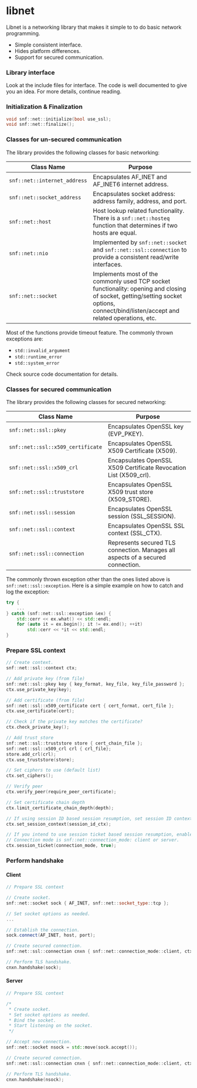 # libnet

Libnet is a networking library that makes it simple to to do basic network programming.
- Simple consistent interface.
- Hides platform differences.
- Support for secured communication.

### Library interface

Look at the include files for interface. The code is well documented to give you an idea. For more details, continue reading.

### Initialization & Finalization

```C++
void snf::net::initialize(bool use_ssl);
void snf::net::finalize();
```

### Classes for un-secured communication

The library provides the following classes for basic networking:

Class Name | Purpose
---------- | -------
`snf::net::internet_address` | Encapsulates AF_INET and AF_INET6 internet address.
`snf::net::socket_address`   | Encapsulates socket address: address family, address, and port.
`snf::net::host`             | Host lookup related functionality. There is a `snf::net::hosteq` function that determines if two hosts are equal.
`snf::net::nio`              | Implemented by `snf::net::socket` and `snf::net::ssl::connection` to provide a consistent read/write interfaces.
`snf::net::socket`           | Implements most of the commonly used TCP socket functionality: opening and closing of socket, getting/setting socket options, connect/bind/listen/accept and related operations, etc.

Most of the functions provide timeout feature. The commonly thrown exceptions are:
- `std::invalid_argument`
- `std::runtime_error`
- `std::system_error`

Check source code documentation for details.

### Classes for secured communication

The library provides the following classes for secured networking:

Class Name | Purpose
---------- | -------
`snf::net::ssl::pkey` | Encapsulates OpenSSL key (EVP_PKEY).
`snf::net::ssl::x509_certificate` | Encapsulates OpenSSL X509 Certificate (X509).
`snf::net::ssl::x509_crl` | Encapsulates OpenSSL X509 Certificate Revocation List (X509_crl).
`snf::net::ssl::truststore` | Encapsulates OpenSSL X509 trust store (X509_STORE).
`snf::net::ssl::session` | Encapsulates OpenSSL session (SSL_SESSION).
`snf::net::ssl::context` | Encapsulates OpenSSL SSL context (SSL_CTX).
`snf::net::ssl::connection` | Represents secured TLS connection. Manages all aspects of a secured connection.

The commonly thrown exception other than the ones listed above is `snf::net::ssl::exception`. Here is a simple example on how to catch and log the exception:

```C++
try {
    ...
} catch (snf::net::ssl::exception &ex) {
    std::cerr << ex.what() << std::endl;
    for (auto it = ex.begin(); it != ex.end(); ++it)
        std::cerr << *it << std::endl;
}
```

### Prepare SSL context

```C++
// Create context.
snf::net::ssl::context ctx;

// Add private key (from file)
snf::net::ssl::pkey key { key_format, key_file, key_file_password };
ctx.use_private_key(key);

// Add certificate (from file)
snf::net::ssl::x509_certificate cert { cert_format, cert_file };
ctx.use_certificate(cert);

// Check if the private key matches the certificate?
ctx.check_private_key();

// Add trust store
snf::net::ssl::truststore store { cert_chain_file };
snf::net::ssl::x509_crl crl { crl_file};
store.add_crl(crl);
ctx.use_truststore(store);

// Set ciphers to use (default list)
ctx.set_ciphers(); 

// Verify peer
ctx.verify_peer(require_peer_certificate);

// Set certificate chain depth
ctx.limit_certificate_chain_depth(depth);

// If using session ID based session resumption, set session ID context on TLS server.
ctx.set_session_context(session_id_ctx);

// If you intend to use session ticket based session resumption, enable it.
// Connection mode is snf::net::connection_mode: client or server.
ctx.session_ticket(connection_mode, true);
```

### Perform handshake

#### Client

```C++
// Prepare SSL context

// Create socket.
snf::net::socket sock { AF_INET, snf::net::socket_type::tcp };

// Set socket options as needed.
...

// Establish the connection.
sock.connect(AF_INET, host, port);

// Create secured connection.
snf::net::ssl::connection cnxn { snf::net::connection_mode::client, ctx };

// Perform TLS handshake.
cnxn.handshake(sock);
```

#### Server

```C++
// Prepare SSL context

/*
 * Create socket.
 * Set socket options as needed.
 * Bind the socket.
 * Start listening on the socket.
 */

// Accept new connection.
snf::net::socket nsock = std::move(sock.accept());

// Create secured connection.
snf::net::ssl::connection cnxn { snf::net::connection_mode::client, ctx };

// Perform TLS handshake.
cnxn.handshake(nsock);
```
